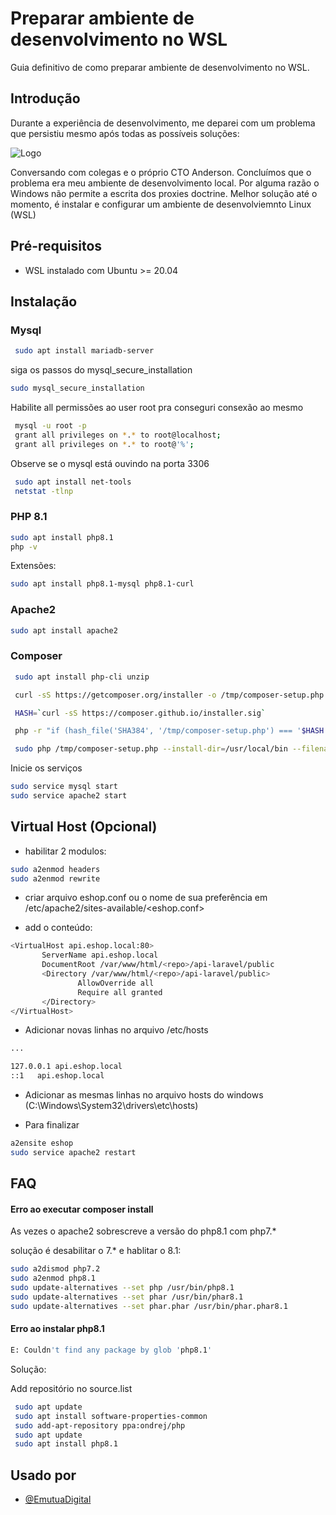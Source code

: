 
# Preparar ambiente de desenvolvimento no WSL

Guia definitivo de como preparar ambiente de desenvolvimento no WSL.





## Introdução

Durante a experiência de desenvolvimento, me deparei com um problema que persistiu mesmo após todas as possíveis soluções:

![Logo](https://media.discordapp.net/attachments/1047887960718188635/1057723159530459177/image.png?width=960&height=145)

Conversando com colegas e o próprio CTO Anderson. Concluímos que o problema era meu ambiente de desenvolvimento local.
Por alguma razão o Windows não permite a escrita dos proxies doctrine.
Melhor solução até o momento, é instalar e configurar um ambiente de desenvolviemnto Linux (WSL)

## Pré-requisitos

- WSL instalado com Ubuntu >= 20.04

## Instalação




### Mysql

```bash
 sudo apt install mariadb-server
```
siga os passos do mysql_secure_installation

```bash
sudo mysql_secure_installation
```

    

Habilite all permissões ao user root pra conseguri consexão ao mesmo
```bash
 mysql -u root -p
 grant all privileges on *.* to root@localhost;
 grant all privileges on *.* to root@'%';
```

Observe se o mysql está ouvindo na porta 3306

```bash
 sudo apt install net-tools
 netstat -tlnp
```



### PHP 8.1

```bash
sudo apt install php8.1
php -v
```
Extensões:
```bash
sudo apt install php8.1-mysql php8.1-curl
```
### Apache2
```bash
sudo apt install apache2
```
### Composer

```bash
 sudo apt install php-cli unzip
```
```bash
 curl -sS https://getcomposer.org/installer -o /tmp/composer-setup.php
```
```bash
 HASH=`curl -sS https://composer.github.io/installer.sig`
```
```bash
 php -r "if (hash_file('SHA384', '/tmp/composer-setup.php') === '$HASH') { echo 'Installer verified'; } else { echo 'Installer corrupt'; unlink('composer-setup.php'); } echo PHP_EOL;"
```
```bash
 sudo php /tmp/composer-setup.php --install-dir=/usr/local/bin --filename=composer
```

Inicie os serviços
```bash
sudo service mysql start
sudo service apache2 start
```
## Virtual Host (Opcional)

- habilitar 2 modulos:

```bash 
sudo a2enmod headers
sudo a2enmod rewrite
``` 

- criar arquivo eshop.conf ou o nome de sua preferência em /etc/apache2/sites-available/<eshop.conf>



- add o conteúdo:
 ```bash
 <VirtualHost api.eshop.local:80>
        ServerName api.eshop.local
        DocumentRoot /var/www/html/<repo>/api-laravel/public
        <Directory /var/www/html/<repo>/api-laravel/public>
                AllowOverride all
                Require all granted
        </Directory>
</VirtualHost>
 ```

 - Adicionar novas linhas no arquivo /etc/hosts

 
 ```bash
 ...

 127.0.0.1 api.eshop.local
 ::1   api.eshop.local
 ``` 
- Adicionar as mesmas linhas no arquivo hosts do windows (C:\Windows\System32\drivers\etc\hosts)
 
- Para finalizar
```bash
a2ensite eshop
sudo service apache2 restart
```
## FAQ

#### Erro ao executar composer install

As vezes o apache2 sobrescreve a versão do php8.1 com php7.*

solução é desabilitar o 7.* e hablitar o 8.1: 

```bash
sudo a2dismod php7.2
sudo a2enmod php8.1 
sudo update-alternatives --set php /usr/bin/php8.1
sudo update-alternatives --set phar /usr/bin/phar8.1
sudo update-alternatives --set phar.phar /usr/bin/phar.phar8.1

```

#### Erro ao instalar php8.1 

```bash 
E: Couldn't find any package by glob 'php8.1' 
```  

Solução: 

Add repositório no source.list
```bash
 sudo apt update
 sudo apt install software-properties-common
 sudo add-apt-repository ppa:ondrej/php
 sudo apt update
 sudo apt install php8.1
```


## Usado por

- [@EmutuaDigital](https://emutuadigital.com/)


